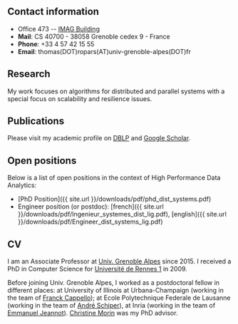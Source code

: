 ## Contact information

+ Office 473 -- [IMAG Building](https://batiment.imag.fr/en)
+ **Mail**:  CS 40700 - 38058 Grenoble cedex 9 - France
+ **Phone**: +33 4 57 42 15 55
+ **Email**: thomas(DOT)ropars(AT)univ-grenoble-alpes(DOT)fr

## Research

My work focuses on algorithms for distributed and parallel systems with a special focus on scalability and resilience issues.


## Publications

Please visit my academic profile on
[DBLP](http://dblp.uni-trier.de/pers/hd/r/Ropars:Thomas) and [Google Scholar](https://scholar.google.fr/citations?hl=fr&user=-APiwwkAAAAJ).

## Open positions

Below is a list of open positions in the context of High Performance
Data Analytics:

+ [PhD Position]({{ site.url }}/downloads/pdf/phd_dist_systems.pdf)
+ Engineer position (or postdoc): [french]({{ site.url
}}/downloads/pdf/Ingenieur_systemes_dist_lig.pdf), [english]({{ site.url
}}/downloads/pdf/Engineer_dist_systems_lig.pdf) 


## CV

I am an Associate Professor at [Univ. Grenoble
Alpes](https://www.univ-grenoble-alpes.fr/) since 2015. I received a
PhD in Computer Science for [Université de Rennes
1](https://www.univ-rennes1.fr/) in 2009.

Before joining Univ. Grenoble Alpes, I worked as a postdoctoral fellow
in different places: at University of Illinois at Urbana-Champaign
(working in the team of [Franck
Cappello](http://www.mcs.anl.gov/person/franck-cappello)); at Ecole
Polytechnique Federale de Lausanne (working in the team of [André
Schiper](https://people.epfl.ch/andre.schiper)), at Inria (working in
the team of [Emmanuel
Jeannot](http://www.labri.fr/perso/ejeannot/)). [Christine
Morin](http://people.rennes.inria.fr/Christine.Morin/) was my PhD advisor.


